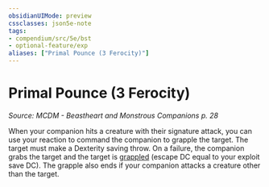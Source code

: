 ```yaml
---
obsidianUIMode: preview
cssclasses: json5e-note
tags:
- compendium/src/5e/bst
- optional-feature/exp
aliases: ["Primal Pounce (3 Ferocity)"]
---
```

# Primal Pounce (3 Ferocity)
*Source: MCDM - Beastheart and Monstrous Companions p. 28* 

When your companion hits a creature with their signature attack, you can use your reaction to command the companion to grapple the target. The target must make a Dexterity saving throw. On a failure, the companion grabs the target and the target is [grappled](../../../Rules%20&%20Options/5e%20Rules/conditions.md##grappled) (escape DC equal to your exploit save DC). The grapple also ends if your companion attacks a creature other than the target.